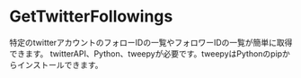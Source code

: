 # GetTwitterFollowings
特定のtwitterアカウントのフォローIDの一覧やフォロワーIDの一覧が簡単に取得できます。
twitterAPI、Python、tweepyが必要です。tweepyはPythonのpipからインストールできます。
